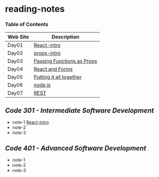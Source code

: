 # reading-notes

### Table of Contents

| Web Site  | Description |
| ------------- | ------------- |
| Day01  | [React-intro](https://github.com/AhmedAwamleh/reading-notes/blob/main/day01.md)  |
| Day02  | [props-intro](https://github.com/AhmedAwamleh/reading-notes/blob/main/day02.md)  |
| Day03  | [ Passing Functions as Props](https://github.com/AhmedAwamleh/reading-notes/blob/main/day03.md)  |
| Day04  | [  React and Forms](https://github.com/AhmedAwamleh/reading-notes/blob/main/day04.md)  |
| Day05  | [  Putting it all together](https://github.com/AhmedAwamleh/reading-notes/blob/main/day05.md)  |
| Day06  | [  node.js](https://github.com/AhmedAwamleh/reading-notes/blob/main/day06.md)  |
| Day07  | [  REST](https://github.com/AhmedAwamleh/reading-notes/blob/main/day07.md)  |





## ***Code 301 - Intermediate Software Development***
- note-1 [React-intro](https://github.com/AhmedAwamleh/reading-notes/blob/main/day01.md)
- note-2
- note-3
## ***Code 401 - Advanced Software Development***
- note-1
- note-2
- note-3
